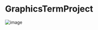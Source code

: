# GraphicsTermProject
![image](https://user-images.githubusercontent.com/74289147/228911616-ab396b59-8312-4f9a-9410-debcc04d6c8c.png)
